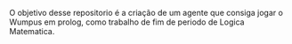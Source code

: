 O objetivo desse repositorio é a criação de um agente que consiga jogar o Wumpus em prolog, como trabalho de fim de periodo de Logica Matematica.

